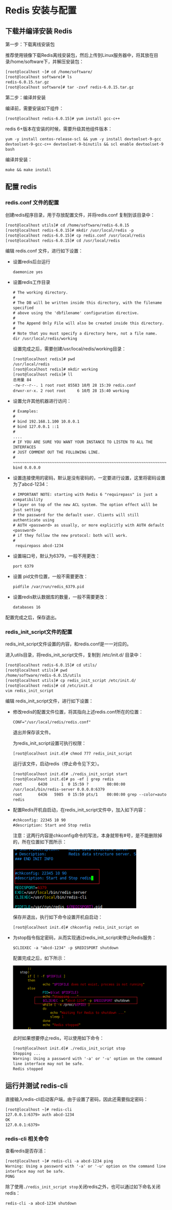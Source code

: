 # Redis 安装与配置



## 下载并编译安装 Redis

第一步：下载离线安装包

推荐使用镜像下载Redis离线安装包，然后上传到Linux服务器中，将其放在目录/home/software下，并解压安装包：

```shell
[root@localhost ~]# cd /home/software/
[root@localhost software]# ls
redis-6.0.15.tar.gz
[root@localhost software]# tar -zxvf redis-6.0.15.tar.gz
```

第二步：编译并安装

编译前，需要安装如下组件：

```shell
[root@localhost redis-6.0.15]# yum install gcc-c++
```

redis 6+版本在安装的时候，需要升级其他组件版本：

```shell
yum -y install centos-release-scl && yum -y install devtoolset-9-gcc devtoolset-9-gcc-c++ devtoolset-9-binutils && scl enable devtoolset-9 bash
```

编译并安装：

```shell
make && make install
```



## 配置 redis

### redis.conf 文件的配置

创建redis程序目录，用于存放配置文件，并将redis.conf 复制到该目录中：

```shell
[root@localhost utils]# cd /home/software/redis-6.0.15
[root@localhost redis-6.0.15]# mkdir /usr/local/redis -p
[root@localhost redis-6.0.15]# cp redis.conf /usr/local/redis
[root@localhost redis-6.0.15]# cd /usr/local/redis
```

编辑 redis.conf 文件，进行如下设置：

- 设置redis后台运行

  ```shell
  daemonize yes
  ```

- 设置redis工作目录

  ```shell
  # The working directory.
  #
  # The DB will be written inside this directory, with the filename specified
  # above using the 'dbfilename' configuration directive.
  #
  # The Append Only File will also be created inside this directory.
  #
  # Note that you must specify a directory here, not a file name.
  dir /usr/local/redis/working
  ```

  设置完成之后，需要创建/usr/local/redis/working目录：

  ```shell
  [root@localhost redis]# pwd
  /usr/local/redis
  [root@localhost redis]# mkdir working
  [root@localhost redis]# ll
  总用量 84
  -rw-r--r--. 1 root root 85583 10月 28 15:39 redis.conf
  drwxr-xr-x. 2 root root     6 10月 28 15:40 working
  ```

- 设置允许其他机器进行访问：

  ```shell
  # Examples:
  #
  # bind 192.168.1.100 10.0.0.1
  # bind 127.0.0.1 ::1
  #
  ....
  # IF YOU ARE SURE YOU WANT YOUR INSTANCE TO LISTEN TO ALL THE INTERFACES
  # JUST COMMENT OUT THE FOLLOWING LINE.
  # ~~~~~~~~~~~~~~~~~~~~~~~~~~~~~~~~~~~~~~~~~~~~~~~~~~~~~~~~~~~~~~~~~~~~~~~~
  bind 0.0.0.0
  ```

- 设置连接使用的密码，默认是没有密码的，一定要进行设置，这里将密码设置为了abcd-1234：

  ```shell
  # IMPORTANT NOTE: starting with Redis 6 "requirepass" is just a compatibility
  # layer on top of the new ACL system. The option effect will be just setting
  # the password for the default user. Clients will still authenticate using
  # AUTH <password> as usually, or more explicitly with AUTH default <password>
  # if they follow the new protocol: both will work.
  #
   requirepass abcd-1234
  ```

- 设置端口号，默认为6379，一般不用更改：

  ```shell
  port 6379
  ```

- 设置 pid文件位置，一般不需要更改：

  ```shell
  pidfile /var/run/redis_6379.pid
  ```

- 设置redis默认数据库的数量，一般不需要更改：

  ```shell
  databases 16
  ```

  

配置完成之后，保存退出。



### redis_init_script文件的配置

redis_init_script文件设置的内容，和redis.conf是一一对应的。

进入utils目录，将redis_init_script文件，复制到 /etc/init.d/ 目录中：

```shell
[root@localhost redis-6.0.15]# cd utils/
[root@localhost utils]# pwd
/home/software/redis-6.0.15/utils
[root@localhost utils]# cp redis_init_script /etc/init.d/
[root@localhost redis]# cd /etc/init.d
vim redis_init_script
```

编辑 redis_init_script文件，进行如下设置：

- 修改redis的配置文件位置，将其指向上述redis.conf所在的位置：

  ```shell
  CONF="/usr/local/redis/redis.conf"
  ```

  退出并保存该文件。

  为redis_init_script设置可执行权限：

  ```shell
  [root@localhost init.d]# chmod 777 redis_init_script 
  ```

  运行该文件，启动redis（停止命令见下文）。

  ```shell
  [root@localhost init.d]# ./redis_init_script start
  [root@localhost init.d]# ps -ef | grep redis
  root       6430      1  0 15:59 ?        00:00:00 /usr/local/bin/redis-server 0.0.0.0:6379
  root       6436   5985  0 15:59 pts/1    00:00:00 grep --color=auto redis
  ```

- 配置Redis开机自启动，在redis_init_script文件中，加入如下内容：

  ```shell
  #chkconfig: 22345 10 90
  #description: Start and Stop redis
  ```

  注意：这两行内容是chkconfig命令的写法，本身就带有#号，是不能删除掉的，所在位置如下图所示：

  ![image-20211028160713856](assets/image-20211028160713856.png)

  保存并退出，执行如下命令设置开机自启动：

  ```shell
  [root@localhost init.d]# chkconfig redis_init_script on
  ```
  
- 为stop指令指定密码，从而实现通过redis_init_script来停止Redis服务：

  ```shell
  $CLIEXEC -a "abcd-1234" -p $REDISPORT shutdown
  ```
  
  配置完成之后，如下所示：
  
  ![image-20211028163414221](assets/image-20211028163414221.png)
  
  此时如果想要停止redis，可以使用如下命令：
  
  ```shell
  [root@localhost init.d]# ./redis_init_script stop
  Stopping ...
  Warning: Using a password with '-a' or '-u' option on the command line interface may not be safe.
  Redis stopped
  ```
  
  



## 运行并测试 redis-cli

  

  直接输入redis-cli启动客户端，由于设置了密码，因此还需要指定密码：

  ```shell
  [root@localhost ~]# redis-cli
  127.0.0.1:6379> auth abcd-1234
  OK
  127.0.0.1:6379>
  ```

  ### redis-cli 相关命令

  查看redis是否存活：

  ```shell
  [root@localhost ~]# redis-cli -a abcd-1234 ping
  Warning: Using a password with '-a' or '-u' option on the command line interface may not be safe.
  PONG
  ```

  除了使用`./redis_init_script stop`关闭redis之外，也可以通过如下命名关闭redis：

```shell
redis-cli -a abcd-1234 shutdown
```



  

